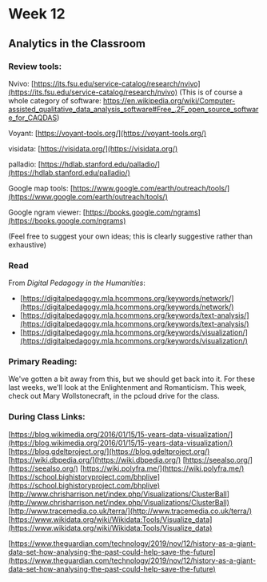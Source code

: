 # Week 12
## Analytics in the Classroom

### Review tools:
Nvivo: [https://its.fsu.edu/service-catalog/research/nvivo](https://its.fsu.edu/service-catalog/research/nvivo) (This is of course a whole category of software: https://en.wikipedia.org/wiki/Computer-assisted_qualitative_data_analysis_software#Free_.2F_open_source_software_for_CAQDAS)

Voyant: [https://voyant-tools.org/](https://voyant-tools.org/)

visidata: [https://visidata.org/](https://visidata.org/)

palladio: [https://hdlab.stanford.edu/palladio/](https://hdlab.stanford.edu/palladio/)

Google map tools: [https://www.google.com/earth/outreach/tools/](https://www.google.com/earth/outreach/tools/)

Google ngram viewer: [https://books.google.com/ngrams](https://books.google.com/ngrams)

(Feel free to suggest your own ideas; this is clearly suggestive rather than exhaustive)

### Read 
From *Digital Pedagogy in the Humanities*:
- [https://digitalpedagogy.mla.hcommons.org/keywords/network/](https://digitalpedagogy.mla.hcommons.org/keywords/network/)
- [https://digitalpedagogy.mla.hcommons.org/keywords/text-analysis/](https://digitalpedagogy.mla.hcommons.org/keywords/text-analysis/)
- [https://digitalpedagogy.mla.hcommons.org/keywords/visualization/](https://digitalpedagogy.mla.hcommons.org/keywords/visualization/)

### Primary Reading: 
We've gotten a bit away from this, but we should get back into it. For these last weeks, we'll look at the Enlightenment and Romanticism. This week, check out Mary Wollstonecraft, in the pcloud drive for the class.


### During Class Links:
[https://blog.wikimedia.org/2016/01/15/15-years-data-visualization/](https://blog.wikimedia.org/2016/01/15/15-years-data-visualization/)
[https://blog.gdeltproject.org/](https://blog.gdeltproject.org/)
[https://wiki.dbpedia.org/](https://wiki.dbpedia.org/)
[https://seealso.org/](https://seealso.org/)
[https://wiki.polyfra.me/](https://wiki.polyfra.me/)
[https://school.bighistoryproject.com/bhplive](https://school.bighistoryproject.com/bhplive)
[http://www.chrisharrison.net/index.php/Visualizations/ClusterBall](http://www.chrisharrison.net/index.php/Visualizations/ClusterBall)
[http://www.tracemedia.co.uk/terra/](http://www.tracemedia.co.uk/terra/)
[https://www.wikidata.org/wiki/Wikidata:Tools/Visualize_data](https://www.wikidata.org/wiki/Wikidata:Tools/Visualize_data)

[https://www.theguardian.com/technology/2019/nov/12/history-as-a-giant-data-set-how-analysing-the-past-could-help-save-the-future](https://www.theguardian.com/technology/2019/nov/12/history-as-a-giant-data-set-how-analysing-the-past-could-help-save-the-future)
